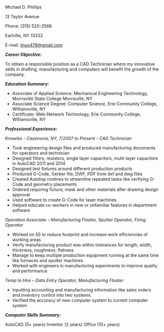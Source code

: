 Michael D. Phillips 

13 Taylor Avenue

Phone: (315) 520-2568

Earlville, NY 13332

E-mail: [linux478@gmail.com](mailto:linux478@gmail.com?Subject=Resume)

_**Career Objective:**_

To obtain a responsible position as a CAD Technician where my innovative skills in drafting, manufacturing and computers will benefit the growth of the company.

_**Education Summary:**_

* Associate of Applied Science: Mechanical Engineering Technology, Morrisville State College Morrisville, NY
* Associate Science Degree: Computer Science, Erie Community College, Williamsville, NY
* Certificate: Web-Network Technology, Erie Community College, Williamsville, NY 

_**Professional Experience:**_

_Knowles - Cazenovia, NY, 7/2007 to Present - CAD Technician_

* Took engineering design files and produced manufacturing documents for operators and technician 
* Designed filters, resistors, single layer capacitors, multi-layer capacitors in AutoCAD 2011 and 2014
* Designed test fixtures around different production products
* Produced G-Code, Gerber file, DWF, PDF from dxf and dwg files
* Created Autolisp routines to streamline repeated tasks like verifying G-Code and geometry placements
* Ordered requiring fixture, mask and other materials after drawing design approval
* Used software to create G-Code for laser machines
* Helped educate co-workers in new or unfamiliar features in department software

_Operation Associate – Manufacturing Floater, Sputter Operator, Firing Operator_

* Worked on 5S to reduce footprint and increase work efficiencies of working areas
* Verify manufacturing product was within tolerances for length, width, thickness, roughness, flatness
* Manage to keep multiple production equipment running at the same time like furnaces and sputter machines
* Worked with engineers in manufacturing experiments to improve quality and performance

_Temp to Hire – Data Entry Operator, Manufacturing Floater_

* Inputting accounting and manufacturing information like sales orders and inventory control into two systems.  
* Verified the accuracy of new computer system to current computer system

_**Computer Skills Summary:**_

AutoCAD (5+ years) Inventor (2 years) Office (10+ years)

